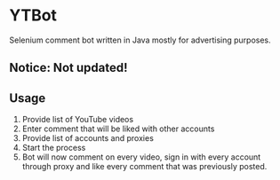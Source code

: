 # YTBot

Selenium comment bot written in Java mostly for advertising purposes.

## Notice: Not updated!

## Usage

1. Provide list of YouTube videos
2. Enter comment that will be liked with other accounts
3. Provide list of accounts and proxies
4. Start the process
5. Bot will now comment on every video, sign in with every account through proxy and like every comment that was previously posted.
